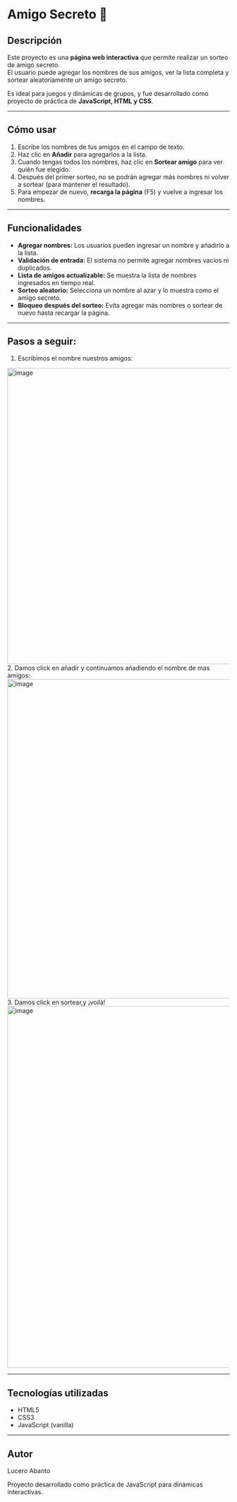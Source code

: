 # Amigo Secreto 🎁

## Descripción
Este proyecto es una **página web interactiva** que permite realizar un sorteo de amigo secreto.  
El usuario puede agregar los nombres de sus amigos, ver la lista completa y sortear aleatoriamente un amigo secreto.  

Es ideal para juegos y dinámicas de grupos, y fue desarrollado como proyecto de práctica de **JavaScript, HTML y CSS**.

---

## Cómo usar

1. Escribe los nombres de tus amigos en el campo de texto.
2. Haz clic en **Añadir** para agregarlos a la lista.
3. Cuando tengas todos los nombres, haz clic en **Sortear amigo** para ver quién fue elegido.
4. Después del primer sorteo, no se podrán agregar más nombres ni volver a sortear (para mantener el resultado).  
5. Para empezar de nuevo, **recarga la página** (F5) y vuelve a ingresar los nombres.

---

## Funcionalidades

- **Agregar nombres:** Los usuarios pueden ingresar un nombre y añadirlo a la lista.  
- **Validación de entrada:** El sistema no permite agregar nombres vacíos ni duplicados.  
- **Lista de amigos actualizable:** Se muestra la lista de nombres ingresados en tiempo real.  
- **Sorteo aleatorio:** Selecciona un nombre al azar y lo muestra como el amigo secreto.  
- **Bloqueo después del sorteo:** Evita agregar más nombres o sortear de nuevo hasta recargar la página.
---
## Pasos a seguir:
1. Escribimos el nombre nuestros amigos:
<img width="1336" height="671" alt="image" src="https://github.com/user-attachments/assets/7ce1b8b3-827b-47f1-8efd-a9840fd17f4b" />
2. Damos click en añadir y continuamos añadiendo el nombre de mas amigos:
<img width="1427" height="724" alt="image" src="https://github.com/user-attachments/assets/f401837f-4c45-4323-9b50-d69ec3a67578" />
3. Damos click en sortear,y ¡voilà!
<img width="1535" height="820" alt="image" src="https://github.com/user-attachments/assets/91809f72-7fce-4eb9-a497-b3a57d81cfaf" />

---

## Tecnologías utilizadas

- HTML5
- CSS3
- JavaScript (vanilla)

---

## Autor

Lucero Abanto

Proyecto desarrollado como práctica de JavaScript para dinámicas interactivas.
